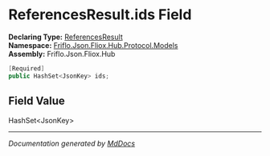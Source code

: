 ﻿<!--  
  <auto-generated>   
    The contents of this file were generated by a tool.  
    Changes to this file may be list if the file is regenerated  
  </auto-generated>   
-->

# ReferencesResult.ids Field

**Declaring Type:** [ReferencesResult](../index.md)  
**Namespace:** [Friflo.Json.Fliox.Hub.Protocol.Models](../../index.md)  
**Assembly:** Friflo.Json.Fliox.Hub

```csharp
[Required]
public HashSet<JsonKey> ids;
```

## Field Value

HashSet\<JsonKey\>

___

*Documentation generated by [MdDocs](https://github.com/ap0llo/mddocs)*
